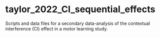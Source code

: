 # taylor_2022_CI_sequential_effects
 Scripts and data files for a secondary data-analysis of the contextual interference (CI) effect in a motor learning study.
